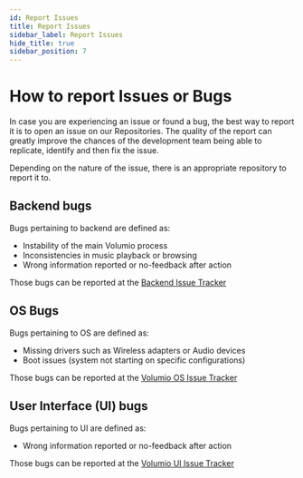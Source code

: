 ```yaml
---
id: Report Issues
title: Report Issues
sidebar_label: Report Issues
hide_title: true
sidebar_position: 7
---
```


# How to report Issues or Bugs

In case you are experiencing an issue or found a bug, the best way to report it is to open an issue on our Repositories. The quality of the report can greatly improve the chances of the development team being able to replicate, identify and then fix the issue.

Depending on the nature of the issue, there is an appropriate repository to report it to.

## Backend bugs

Bugs pertaining to backend are defined as:
* Instability of the main Volumio process
* Inconsistencies in music playback or browsing
* Wrong information reported or no-feedback after action

Those bugs can be reported at the [Backend Issue Tracker](https://github.com/volumio/volumio3-backend/issues)

## OS Bugs

Bugs pertaining to OS are defined as:
* Missing drivers such as Wireless adapters or Audio devices
* Boot issues (system not starting on specific configurations)

Those bugs can be reported at the [Volumio OS Issue Tracker](https://github.com/volumio/volumio-os/issues)

## User Interface (UI) bugs

Bugs pertaining to UI are defined as:
* Wrong information reported or no-feedback after action

Those bugs can be reported at the [Volumio UI Issue Tracker](https://github.com/volumio/Volumio2-UI)
